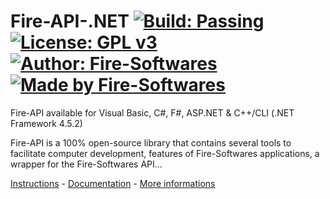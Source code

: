 # Fire-API-.NET [![Build: Passing](https://img.shields.io/badge/build-passing-green.svg)](https://api.fire-softwares.ga/?page=download) [![License: GPL v3](https://img.shields.io/badge/License-GPL%20v3-blue.svg)](https://www.gnu.org/licenses/gpl-3.0)  [![Author: Fire-Softwares](https://img.shields.io/badge/author-Fire%20Softwares-purple.svg)](https://www.fire-softwares.ga) [![Made by Fire-Softwares](https://img.shields.io/badge/fire-softwares-orange.svg)](https://www.fire-softwares.ga)
Fire-API available for Visual Basic, C#, F#, ASP.NET & C++/CLI (.NET Framework 4.5.2)

Fire-API is a 100% open-source library that contains several tools to facilitate computer development, features of Fire-Softwares applications, a wrapper for the Fire-Softwares API...

[Instructions](https://api.fire-softwares.ga/?page=download) - [Documentation](https://api.fire-softwares.ga/?page=documentation_dotnet) - [More informations](https://api.fire-softwares.ga)
